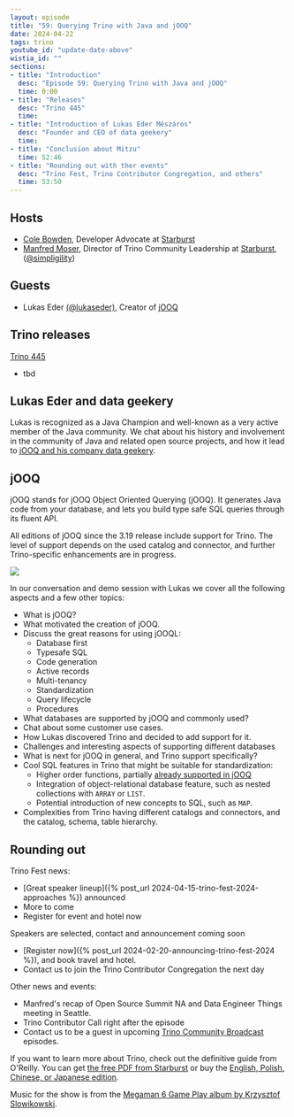 ```yaml
---
layout: episode
title: "59: Querying Trino with Java and jOOQ"
date: 2024-04-22
tags: trino
youtube_id: "update-date-above"
wistia_id: ""
sections:
- title: "Introduction"
  desc: "Episode 59: Querying Trino with Java and jOOQ"
  time: 0:00
- title: "Releases"
  desc: "Trino 445"
  time:
- title: "Introduction of Lukas Eder Mészáros"
  desc: "Founder and CEO of data geekery"
  time:
- title: "Conclusion about Mitzu"
  time: 52:46
- title: "Rounding out with ther events"
  desc: "Trino Fest, Trino Contributor Congregation, and others"
  time: 53:50
---
```


## Hosts

* [Cole Bowden](https://www.linkedin.com/in/cole-m-bowden), Developer Advocate
  at [Starburst](https://starburst.io)
* [Manfred Moser](https://www.linkedin.com/in/manfredmoser), Director of Trino
  Community Leadership at [Starburst](https://starburst.io),
  ([@simpligility](https://twitter.com/simpligility))

## Guests

* Lukas Eder [(@lukaseder)](https://twitter.com/lukaseder),
  Creator of [jOOQ](https://jooq.org)

## Trino releases

[Trino 445](https://trino.io/docs/current/release/release-445.html)

* tbd

## Lukas Eder and data geekery

Lukas is recognized as a Java Champion and well-known as a very active member of
the Java community. We chat about his history and involvement in the community
of Java and related open source projects, and how it lead to [jOOQ and his
company data geekery](https://www.jooq.org/).

## jOOQ

jOOQ stands for jOOQ Object Oriented Querying (jOOQ). It generates Java code
from your database, and lets you build type safe SQL queries through its
fluent API.

All editions of jOOQ since the 3.19 release include support for Trino. The
level of support depends on the used catalog and connector, and further
Trino-specific enhancements are in progress.

<a href="{{site.url}}/ecosystem/add-on.html#jooq">
  <img src="{{site.url}}/assets/images/logos/jooq.png">
</a>

In our conversation and demo session with Lukas we cover all the following
aspects and a few other topics:

* What is jOOQ?
* What motivated the creation of jOOQ.
* Discuss the great reasons for using jOOQL:
  * Database first
  * Typesafe SQL
  * Code generation
  * Active records
  * Multi-tenancy
  * Standardization
  * Query lifecycle
  * Procedures
* What databases are supported by jOOQ and commonly used?
* Chat about some customer use cases.
* How Lukas discovered Trino and decided to add support for it.
* Challenges and interesting aspects of supporting different databases
* What is next for jOOQ in general, and Trino support specifically?
* Cool SQL features in Trino that might be suitable for standardization:
  * Higher order functions, partially [already supported in jOOQ](https://www.jooq.org/doc/dev/manual/sql-building/column-expressions/array-functions/)
  * Integration of object-relational database feature, such as nested
    collections with `ARRAY` or `LIST`.
  * Potential introduction of new concepts to SQL, such as `MAP`.
* Complexities from Trino having different catalogs and connectors, and the
  catalog, schema, table hierarchy.

## Rounding out

Trino Fest news:

* [Great speaker lineup]({% post_url 2024-04-15-trino-fest-2024-approaches %}) announced
* More to come
* Register for event and hotel now

Speakers are selected, contact and announcement coming soon
* [Register now]({% post_url 2024-02-20-announcing-trino-fest-2024 %}), and book
  travel and hotel.
* Contact us to join the Trino Contributor Congregation the next day

Other news and events:

* Manfred's recap of Open Source Summit NA and Data Engineer Things meeting in Seattle.
* Trino Contributor Call right after the episode
* Contact us to be a guest in upcoming [Trino Community
  Broadcast]({{site.url}}/broadcast/index.html) episodes.

If you want to learn more about Trino, check out the definitive guide from
O'Reilly. You can get [the free PDF from
Starburst](https://www.starburst.io/info/oreilly-trino-guide/) or buy the
[English, Polish, Chinese, or Japanese
edition]({{site.url}}/trino-the-definitive-guide.html).

Music for the show is from the [Megaman 6 Game Play album by Krzysztof
Slowikowski](https://krzysztofslowikowski.bandcamp.com/album/mega-man-6-gp).
